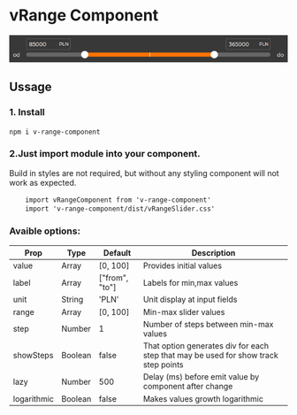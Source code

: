 # vRange Component

![demo image](https://github.com/jpolskicom/vRange/blob/main/demo.png?raw=true)

## Ussage

### 1. Install

```
npm i v-range-component
```

### 2.Just import module into your component.
Build in styles are not required, but without any styling component will not work as expected.

```
    import vRangeComponent from 'v-range-component'
    import 'v-range-component/dist/vRangeSlider.css'

```

### Avaible options:

| Prop | Type | Default | Description |
| ---- | ---- | ---- | ---- |
| value | Array | [0, 100] | Provides initial values |
| label | Array | ["from", "to"] | Labels for min,max values |
| unit | String | 'PLN' | Unit display at input fields |
| range | Array | [0, 100] | Min-max slider values |
| step | Number | 1 | Number of steps between min-max values |
| showSteps | Boolean | false | That option generates div for each step that may be used for show track step points |
| lazy | Number | 500 | Delay (ms) before emit value by component after change |
| logarithmic | Boolean | false| Makes values growth logarithmic |
